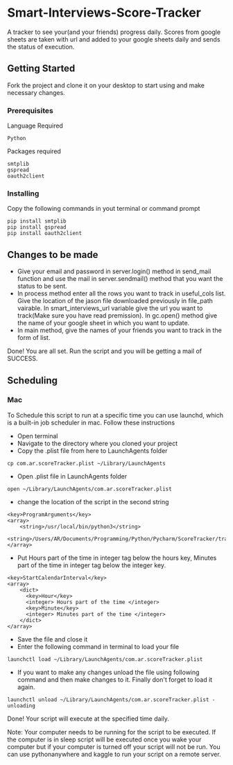 # Smart-Interviews-Score-Tracker
A tracker to see your(and your friends) progress daily. Scores from google sheets are taken with url and added to your google sheets daily and sends the status of execution.

## Getting Started
Fork the project and clone it on your desktop to start using and make necessary changes.

### Prerequisites 
Language Required
```
Python
```

Packages required 
```
smtplib
gspread
oauth2client
```

### Installing
Copy the following commands in yout terminal or command prompt 
```
pip install smtplib
pip install gspread
pip install oauth2client
```

## Changes to be made

* Give your email and password in server.login() method in send_mail function and use the mail in server.sendmail() method that you want the status to be sent. 
* In process method enter all the rows you want to track in useful_cols list. Give the location of the jason file downloaded previously in file_path vairable. In smart_interviews_url variable give the url you want to track(Make sure you have read premission). In gc.open() method give the name of your google sheet in which you want to update.
* In main method, give the names of your friends you want to track in the form of list.

Done! You are all set. Run the script and you will be getting a mail of SUCCESS. 

## Scheduling

### Mac
To Schedule this script to run at a specific time you can use launchd, which is a built-in job scheduler in mac. 
Follow these instructions

* Open terminal
* Navigate to the directory where you cloned your project
* Copy the .plist file from here to LaunchAgents folder
```
cp com.ar.scoreTracker.plist ~/Library/LaunchAgents
```
* Open .plist file in LaunchAgents folder 

```
open ~/Library/LaunchAgents/com.ar.scoreTracker.plist
```

* change the location of the script in the second string

```
<key>ProgramArguments</key>
<array>
	<string>/usr/local/bin/python3</string>
	<string>/Users/AR/Documents/Programming/Python/Pycharm/ScoreTracker/tracker.py</string>
</array>
```

* Put Hours part of the time in integer tag below the hours key, Minutes part of the time in integer tag below the integer key. 

```
<key>StartCalendarInterval</key>
<array>
    <dict>
      <key>Hour</key>
      <integer> Hours part of the time </integer>
      <key>Minute</key>
      <integer> Minutes part of the time </integer>
    </dict>
</array>
```

* Save the file and close it
* Enter the following command in terminal to load your file

```
launchctl load ~/Library/LaunchAgents/com.ar.scoreTracker.plist
```
* If you want to make any changes unload the file using following command and then make changes to it. Finally don't forget to load it again.

```
launchctl unload ~/Library/LaunchAgents/com.ar.scoreTracker.plist - unloading
```

Done! Your script will execute at the specified time daily.

Note: Your computer needs to be running for the script to be executed. If the computer is in sleep script will be executed once you wake your computer but if your computer is turned off your script will not be run. You can use pythonanywhere and kaggle to run your script on a remote server. 
